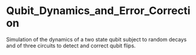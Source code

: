 # Qubit_Dynamics_and_Error_Correction
Simulation of the dynamics of a two state qubit subject to random decays and of three circuits to detect and correct qubit flips.
